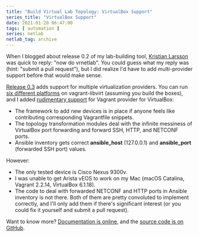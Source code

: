 ```yaml
---
title: "Build Virtual Lab Topology: VirtualBox Support"
series_title: "VirtualBox Support"
date: 2021-01-28 06:47:00
tags: [ automation ]
series: netlab
netlab_tag: archive
---
```

When I blogged about release 0.2 of my lab-building tool, [Kristian Larsson](https://twitter.com/plajjan/status/1351607368065445890) was quick to reply: "now do vrnetlab". You could guess what my reply was (hint: "submit a pull request"), but I did realize I'd have to add multi-provider support before that would make sense.

[Release 0.3](https://netsim-tools.readthedocs.io/en/latest/release/0.3.html) adds support for multiple virtualization providers. You can run [six different platforms](https://netsim-tools.readthedocs.io/en/latest/platforms.html) on vagrant-libvirt (assuming you build the boxes), and I added [rudimentary support](https://netsim-tools.readthedocs.io/en/latest/platforms.html#virtualbox-support-limitations) for Vagrant provider for VirtualBox:
<!--more-->
* The framework to add new devices is in place if anyone feels like contributing corresponding Vagrantfile snippets.
* The topology transformation modules deal with the infinite messiness of VirtualBox port forwarding and forward SSH, HTTP, and NETCONF ports.
* Ansible inventory gets correct **ansible_host** (127.0.0.1) and **ansible_port** (forwarded SSH port) values.

However:

* The only tested device is Cisco Nexus 9300v.
* I was unable to get Arista vEOS to work on my Mac (macOS Catalina, Vagrant 2.2.14, VirtualBox 6.1.18).
* The code to deal with forwarded NETCONF and HTTP ports in Ansible inventory is not there. Both of them are pretty convoluted to implement correctly, and I'll only add them if there's significant interest (or you could fix it yourself and submit a pull request).

Want to know more? [Documentation is online](https://netsim-tools.readthedocs.io/en/latest/), and the [source code is on GitHub](https://github.com/ipspace/netlab).
